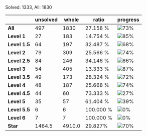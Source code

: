 Solved: 1333, All: 1830

| |unsolved|whole|ratio|progress|
|----|----|----|----|----|
|**All**| 497 | 1830 | 27.158 %| ![73%](https://progress-bar.dev/73?title=All) |
|**Level 1**| 27 | 183 | 14.754 %| ![85%](https://progress-bar.dev/85?title=Level+1)|
|**Level 1.5**| 64 | 197 | 32.487 %| ![68%](https://progress-bar.dev/68?title=Level+1.5)|
|**Level 2**| 79 | 309 | 25.566 %| ![74%](https://progress-bar.dev/74?title=Level+2)|
|**Level 2.5**| 84 | 246 | 34.146 %| ![66%](https://progress-bar.dev/66?title=Level+2.5)|
|**Level 3**| 54 | 405 | 13.333 %| ![87%](https://progress-bar.dev/87?title=Level+3)|
|**Level 3.5**| 49 | 173 | 28.324 %| ![72%](https://progress-bar.dev/72?title=Level+3.5)|
|**Level 4**| 48 | 187 | 25.668 %| ![74%](https://progress-bar.dev/74?title=Level+4)|
|**Level 4.5**| 44 | 60 | 73.333 %| ![27%](https://progress-bar.dev/27?title=Level+4.5)|
|**Level 5**| 35 | 57 | 61.404 %| ![39%](https://progress-bar.dev/39?title=Level+5)|
|**Level 5.5**| 6 | 6 | 100.000 %| ![0%](https://progress-bar.dev/0?title=Level+5.5)|
|**Level 6**| 7 | 7 | 100.000 %| ![0%](https://progress-bar.dev/0?title=Level+6)|
|**Star**|1464.5 | 4910.0 |29.827%| ![70%](https://progress-bar.dev/70?title=Star) |

